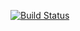 
[![Build
Status](https://travis-ci.org/jswanner/markdown-buttons.svg?branch=master)](https://travis-ci.org/jswanner/markdown-buttons)
